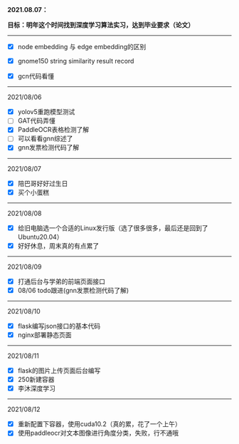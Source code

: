 **2021.08.07：**

**目标：明年这个时间找到深度学习算法实习，达到毕业要求（论文）**

<hr>

- [x] node embedding 与 edge embedding的区别
- [x] gnome150 string similarity result record 

- [x] gcn代码看懂

<hr>

2021/08/06
- [x] yolov5重跑模型测试
- [ ] GAT代码弄懂
- [x] PaddleOCR表格检测了解
- [ ] 可以看看gnn综述了
- [x] gnn发票检测代码了解

<hr>

2021/08/07
- [x] 陪巴哥好好过生日
- [x] 买个小蛋糕

<hr>
2021/08/08

- [x] 给旧电脑选一个合适的Linux发行版（选了很多很多，最后还是回到了Ubuntu20.04）
- [x] 好好休息，周末真的有点累了 

<hr>
2021/08/09

- [x] 打通后台与学弟的前端页面接口
- [x] 08/06 todo跟进(gnn发票检测代码了解)

<hr>
2021/08/10

- [x] flask编写json接口的基本代码
- [x] nginx部署静态页面 

<hr>
2021/08/11

- [x] flask的图片上传页面后台编写
- [x] 250新建容器
- [x] 李沐深度学习

<hr>
2021/08/12

- [x] 重新配置下容器，使用cuda10.2（真的累，花了一个上午）
- [x] 使用paddleocr对文本图像进行角度分类，失败，行不通哦